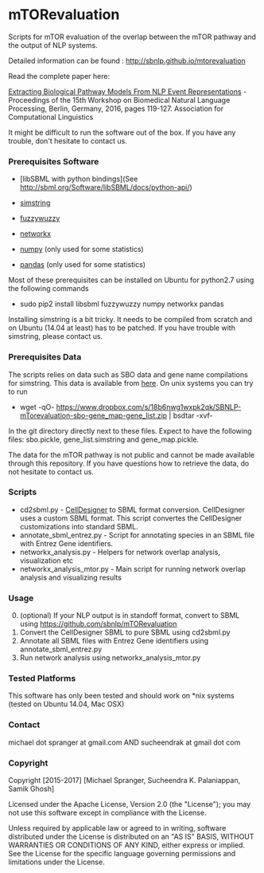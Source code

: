 # mTORevaluation
Scripts for mTOR evaluation of the overlap between the mTOR pathway and the output of NLP systems.

Detailed information can be found : http://sbnlp.github.io/mtorevaluation

Read the complete paper here:

[Extracting Biological Pathway Models From NLP Event Representations](http://aclweb.org/anthology/W/W16/W16-2916.pdf) - Proceedings of the 15th Workshop on Biomedical Natural Language Processing, Berlin, Germany, 2016, pages 119-127. Association for Computational Linguistics

It might be difficult to run the software out of the box. If you have any trouble, don't hesitate to contact us.

### Prerequisites Software

* [libSBML with python bindings](See http://sbml.org/Software/libSBML/docs/python-api/)

* [simstring](http://www.chokkan.org/software/simstring/)

* [fuzzywuzzy](https://pypi.python.org/pypi/fuzzywuzzy)

* [networkx](https://networkx.github.io)

* [numpy](http://www.numpy.org) (only used for some statistics)

* [pandas](http://pandas.pydata.org) (only used for some statistics)


Most of these prerequisites can be installed on Ubuntu for python2.7 using the following commands
* sudo pip2 install libsbml fuzzywuzzy numpy networkx pandas

Installing simstring is a bit tricky. It needs to be compiled from scratch and on Ubuntu (14.04 at least) has to be patched. If you have trouble with simstring, please contact us.

### Prerequisites Data

The scripts relies on data such as SBO data and gene name compilations for simstring. This data is available from [here](https://www.dropbox.com/s/18b6nwg1wxpk2qk/SBNLP-mTorevaluation-sbo-gene_map-gene_list.zip). On unix systems you can try to run
* wget -qO- https://www.dropbox.com/s/18b6nwg1wxpk2qk/SBNLP-mTorevaluation-sbo-gene_map-gene_list.zip | bsdtar -xvf-

In the git directory directly next to these files. Expect to have the following files: sbo.pickle, gene_list.simstring and gene_map.pickle.

The data for the mTOR pathway is not public and cannot be made available through this repository. If you have questions how to retrieve the data, do not hesitate to contact us.

### Scripts

* cd2sbml.py - [CellDesigner](http://www.celldesigner.org) to SBML format conversion. CellDesigner uses a custom SBML format. This script convertes the CellDesigner customizations into standard SBML.
* annotate_sbml_entrez.py - Script for annotating species in an SBML file with Entrez Gene identifiers.
* networkx_analysis.py - Helpers for network overlap analysis, visualization etc
* networkx_analysis_mtor.py - Main script for running network overlap analysis and visualizing results


### Usage
0. (optional) If your NLP output is in standoff format, convert to SBML using https://github.com/sbnlp/mTORevaluation
1. Convert the CellDesigner SBML to pure SBML using cd2sbml.py
2. Annotate all SBML files with Entrez Gene identifiers using annotate_sbml_entrez.py
3. Run network analysis using networkx_analysis_mtor.py

### Tested Platforms

This software has only been tested and should work on *nix systems (tested on Ubuntu 14.04, Mac OSX)

### Contact

michael dot spranger at gmail.com AND sucheendrak at gmail dot com

### Copyright

Copyright [2015-2017] [Michael Spranger, Sucheendra K. Palaniappan, Samik Ghosh]

Licensed under the Apache License, Version 2.0 (the "License");
you may not use this software except in compliance with the License.

Unless required by applicable law or agreed to in writing, software
distributed under the License is distributed on an "AS IS" BASIS,
WITHOUT WARRANTIES OR CONDITIONS OF ANY KIND, either express or implied.
See the License for the specific language governing permissions and
limitations under the License.
